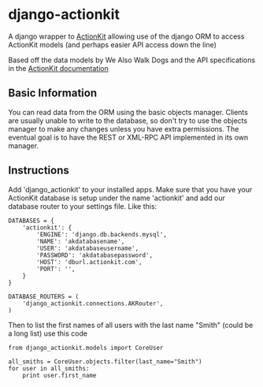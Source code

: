 django-actionkit
================

A django wrapper to [ActionKit](http://actionkit.com/) allowing use of the django ORM to access ActionKit models (and perhaps easier API access down the line)

Based off the data models by We Also Walk Dogs and the API specifications in the [ActionKit documentation](https://roboticdogs.actionkit.com/docs/manual/index.html)

Basic Information
-----------------

You can read data from the ORM using the basic objects manager. Clients are usually unable to write to the database, so don't try to use the objects manager to make any changes unless you have extra permissions. The eventual goal is to have the REST or XML-RPC API implemented in its own manager.

Instructions
------------

Add 'django_actionkit' to your installed apps. Make sure that you have your ActionKit database is setup under the name 'actionkit' and add our database router to your settings file. Like this:

    DATABASES = {
        'actionkit': {
            'ENGINE': 'django.db.backends.mysql',
            'NAME': 'akdatabasename',
            'USER': 'akdatabaseusername',
            'PASSWORD': 'akdatabasepassword',
            'HOST': 'dburl.actionkit.com',
            'PORT': '',
        }
    }
    
    DATABASE_ROUTERS = (
        'django_actionkit.connections.AKRouter',
    )

Then to list the first names of all users with the last name "Smith" (could be a long list) use this code

    from django_actionkit.models import CoreUser

    all_smiths = CoreUser.objects.filter(last_name="Smith")
    for user in all_smiths:
        print user.first_name